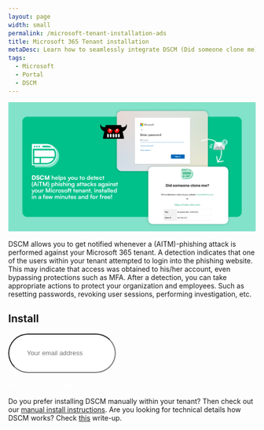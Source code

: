 ```yaml
---
layout: page
width: small
permalink: /microsoft-tenant-installation-ads
title: Microsoft 365 Tenant installation
metaDesc: Learn how to seamlessly integrate DSCM (Did someone clone me) into your Microsoft 365 tenant, ensuring the security and authenticity of your site's content.
tags: 
  - Microsoft
  - Portal
  - DSCM
---
```


![AiTM phishing](/assets/img/blogs/aitm-ad.png)

DSCM allows you to get notified whenever a (AITM)-phishing attack is performed against your Microsoft 365 tenant. A detection indicates that one of the users within your tenant attempted to login into the phishing website. This may indicate that access was obtained to his/her account, even bypassing protections such as MFA. After a detection, you can take appropriate actions to protect your organization and employees. Such as resetting passwords, revoking user sessions, performing investigation, etc. 

## Install

<div class="uk-text-center hero-search">
<form class="uk-search uk-search-default uk-width-1-1" name="search-hero" onsubmit="return false">
      <input id="email" class="uk-search-input uk-box-shadow-large" style="border-radius:50px;padding-left:36px;height:80px" type="search" placeholder="Your email address" autocomplete="off">
      <p><div id="submitButton"><a id="signup" class="uk-button uk-button-primary" style="font-size: 1.125rem;color:#fff" href="javascript:openPopup()">Sign up for free</a></div></p>
</form>
</div>

<script>
    document.addEventListener("keydown", function (event) { 
            if (event.keyCode == 13) { 
                openPopup();
            } 
        }); 

    function openPopup() {
        form = document.getElementById('email');
        var emailPattern = /^[a-zA-Z0-9._%+-]+@[a-zA-Z0-9.-]+\.[a-zA-Z]{2,}$/;

        if (!emailPattern.test(form.value)) {
            form.setCustomValidity('Please enter a valid email (e.g. john.doe@example.com)');
            form.reportValidity();
            return;
        } else {
            form.setCustomValidity('');
        }

        var email = document.getElementById('email').value;
        var url = "https://login.microsoftonline.com/common/oauth2/v2.0/authorize" +
                  "?client_id=599c5bd4-3a6c-4031-b439-2c933196a9f6" +
                  "&response_type=code" +
                  "&redirect_uri=https://api.didsomeoneclone.me/m365" +
                  "&response_mode=form_post" +
                  "&scope=OrganizationalBranding.ReadWrite.All%20User.Read" +
                  "&prompt=select_account" +
                  "&state=" + encodeURIComponent(email);

        // Open a new browser window
        var popupWindow = window.open(url, 'M365Popup', 'width=468, height=740, top=100, left=100');

        // Optionally, you can focus on the new window
        if (popupWindow) {
            popupWindow.focus();
        }
    }
</script>

Do you prefer installing DSCM manually within your tenant? Then check out our <a href="/microsoft-tenant-installation">manual install instructions</a>. Are you looking for technical details how DSCM works? Check <a href="https://zolder.io/using-honeytokens-to-detect-aitm-phishing-attacks-on-your-microsoft-365-tenant/" target="_blank">this</a> write-up.
